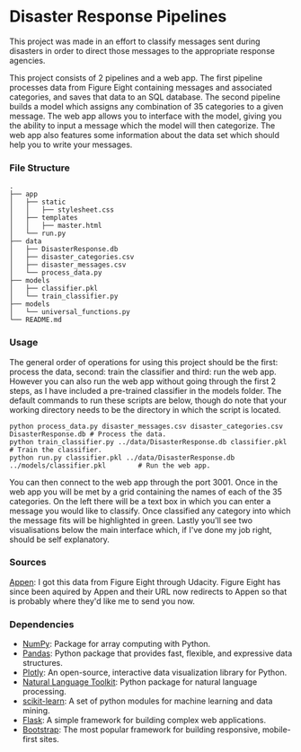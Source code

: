 # Disaster Response Pipelines
This project was made in an effort to classify messages sent during disasters in order to direct those messages to the appropriate response agencies.

This project consists of 2 pipelines and a web app. The first pipeline processes data from Figure Eight containing messages and associated categories, and saves that data to an SQL database. The second pipeline builds a model which assigns any combination of 35 categories to a given message. The web app allows you to interface with the model, giving you the ability to input a message which the model will then categorize. The web app also features some information about the data set which should help you to write your messages.

### File Structure
```
.
├── app
│   ├── static
│   │   ├── stylesheet.css
│   ├── templates
│   │   ├── master.html
│   └── run.py
├── data
│   ├── DisasterResponse.db
│   ├── disaster_categories.csv
│   ├── disaster_messages.csv
│   └── process_data.py
├── models
│   ├── classifier.pkl
│   └── train_classifier.py
├── models
│   └── universal_functions.py
└── README.md
```

### Usage
The general order of operations for using this project should be the first: process the data, second: train the classifier and third: run the web app. However you can also run the web app without going through the first 2 steps, as I have included a pre-trained classifier in the models folder. The default commands to run these scripts are below, though do note that your working directory needs to be the directory in which the script is located.

```
python process_data.py disaster_messages.csv disaster_categories.csv DisasterResponse.db # Process the data.
python train_classifier.py ../data/DisasterResponse.db classifier.pkl                    # Train the classifier.
python run.py classifier.pkl ../data/DisasterResponse.db ../models/classifier.pkl        # Run the web app.
```

You can then connect to the web app through the port 3001. Once in the web app you will be met by a grid containing the names of each of the 35 categories. On the left there will be a text box in which you can enter a message you would like to classify. Once classified any category into which the message fits will be highlighted in green. Lastly you'll see two visualisations below the main interface which, if I've done my job right, should be self explanatory.

### Sources
[Appen](https://appen.com/): I got this data from Figure Eight through Udacity. Figure Eight has since been aquired by Appen and their URL now redirects to Appen so that is probably where they'd like me to send you now.

### Dependencies
- [NumPy](https://pypi.org/project/numpy/): Package for array computing with Python.
- [Pandas](https://pypi.org/project/pandas/): Python package that provides fast, flexible, and expressive data structures.
- [Plotly](https://pypi.org/project/plotly/): An open-source, interactive data visualization library for Python.
- [Natural Language Toolkit](https://pypi.org/project/nltk/): Python package for natural language processing.
- [scikit-learn](https://pypi.org/project/scikit-learn/): A set of python modules for machine learning and data mining.
- [Flask](https://pypi.org/project/Flask/): A simple framework for building complex web applications.
- [Bootstrap](https://getbootstrap.com/): The most popular framework for building responsive, mobile-first sites.
